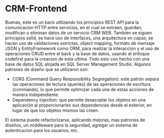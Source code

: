 # CRM-Frontend

Buenas, este es un back utilizando los principios REST API para la comunicacion HTTP entre servicios, en el cual se extraen, guardan, modifican o eliminan datos de un servicio CRM WEB.
Tambien se siguen principios solid, se hace uso de interfaces, una arquitectura en capas, se hacen uso de validaciones estrictas, object mapping, formato de mensaje JSON y EntityFramework como ORM, para realizar la interaccion y 
el uso de operaciones CRUD entre el back y la base de datos, usando el enfoque codefirst para la creacion de esta ultima. Todo esto con hecho con una base de datos SQL alojada en SQL Server Management Studio.
Algunos patrones de diseño que se utilizaron son:
* CORS (Command Query Responsibility Segregation): este patrón separa las operaciones de lectura (queries) de las operaciones de escritura (commands), lo que permite optimizar cada una de estas acciones de manera independiente.
* Dependency Injection: que permite desacoplar los objetos en una aplicación al proporcionarles sus dependencias desde el exterior, en lugar de que los objetos mismos las creen.
  
El sistema puede refactorizarse, aplicando mejoras, mas patrones de diseños, un middleware para la seguridad, agregar un sistema de autenticacion para los usuarios, etc.

